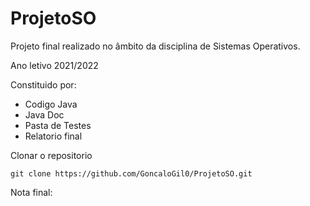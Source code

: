 # ProjetoSO


Projeto final realizado no âmbito da disciplina de Sistemas Operativos.

Ano letivo 2021/2022

Constituido por:

- Codigo Java
- Java Doc
- Pasta de Testes
- Relatorio final


Clonar o repositorio

``` 
git clone https://github.com/GoncaloGil0/ProjetoSO.git
```
Nota final: 
